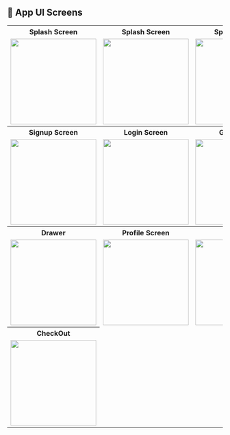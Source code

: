 
## 📱 App UI Screens

<table>
  <tr>
    <th>Splash Screen</th>
    <th>Splash Screen</th>
    <th>Splash Screen</th>
    <th>Splash Screen</th>
  </tr>
  <tr>
    <td><img src="https://github.com/user-attachments/assets/881aa638-d7aa-425f-b0ab-108e4c19be90" width="200"/></td>
    <td><img src="https://github.com/user-attachments/assets/4c19013c-afd0-40fa-9efe-37337ff853ec" width="200"/></td>
    <td><img src="https://github.com/user-attachments/assets/1d55b4f1-e1bb-47f6-af4f-fa640b4da6aa" width="200"/></td>
    <td><img src="https://github.com/user-attachments/assets/b36d62f8-2a66-41ce-b8cf-a27522495ae8" width="200"/></td>
  </tr>
  <tr>
    <th>Signup Screen</th>
    <th>Login Screen</th>
    <th>Get Started</th>
    <th>Home Screen</th>
  </tr>
  <tr>
    <td><img src="https://github.com/user-attachments/assets/ff0ae030-bb4b-499a-bffd-fce55a460896" width="200"/></td>
    <td><img src="https://github.com/user-attachments/assets/1b627733-6ad1-459f-a57f-2d204a48f249" width="200"/></td>
    <td><img src="https://github.com/user-attachments/assets/00cfdd83-e64c-482e-8f27-5e3618f4a311" width="200"/></td>
    <td><img src="https://github.com/user-attachments/assets/ff5b84f4-1549-4b3d-b665-6c2d1d8a2738" width="200"/></td>
  </tr>
  <tr>
    <th>Drawer</th>
    <th>Profile Screen</th>
    <th>Products</th>
    <th>Shop Page</th>
  </tr>
  <tr>
    <td><img src="https://github.com/user-attachments/assets/bef545eb-1fa6-493c-84b8-b85e2a70c170" width="200"/></td>
    <td><img src="https://github.com/user-attachments/assets/bf7def4b-8e4f-4860-9917-d7147ed44ffc" width="200"/></td>
    <td><img src="https://github.com/user-attachments/assets/4565a7b8-4e59-4107-b56a-830d1926b73c" width="200"/></td>
    <td><img src="https://github.com/user-attachments/assets/828d5f88-5be6-463e-806d-21117ed6a692" width="200"/></td>
  </tr>
  <tr>
    <th>CheckOut</th>
  </tr>
  <tr>
    <td><img src="https://github.com/user-attachments/assets/f7ab7d02-3361-44aa-af0c-930e9b135ac9" width="200"/></td>
  </tr>
</table>

